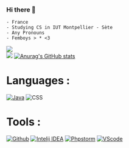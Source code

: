 ### Hi there 👋

    - France
    - Studying CS in IUT Montpellier - Sète
    - Any Pronouns
    - Femboys > * <3

  <a href="https://github.com/jstrieb/github-stats">![](https://github.com/Lengthrequired/github-stats/blob/master/generated/overview.svg) <br></a>
  ![](https://github.com/Lengthrequired/github-stats/blob/master/generated/languages.svg)
  [![Anurag's GitHub stats](https://github-readme-stats.vercel.app/api?username=Lengthrequired&count_private=true&show_icons=true&theme=cobalt)](https://github.com/anuraghazra/github-readme-stats)

  # Languages :
<a href="https://openjdk.java.net/">![Java](https://img.shields.io/badge/JAVA-blueviolet?style=for-the-badge&logo=java)</a>
![CSS](https://img.shields.io/badge/CSS-#4f3085?style=for-the-badge&logo=java&logoColor=white)


# Tools :
<a href="https://github.com/">![Github](https://img.shields.io/badge/Github-gray?style=for-the-badge&logo=Github&logoColor=white)</a>
<a href="https://www.jetbrains.com/idea/">![Intelij IDEA](https://img.shields.io/badge/Intelij-ff0066?style=for-the-badge&logo=IntelliJ-IDEA&logoColor=white)</a>
<a href="https://www.jetbrains.com/phpstorm/">![Phpstorm](https://img.shields.io/badge/PHPStorm-ff69b4?style-for-the-badge&logo=PHPstorm&logoColor=white)</a>
<a href="https://code.visualstudio.com/">![VScode](https://img.shields.io/badge/VScode-0084e0?style=for-the-badge&logo=visualstudiocode&logoColor=white)</a>
